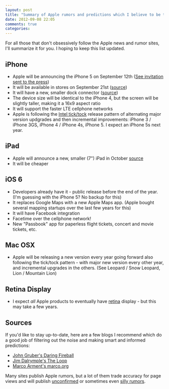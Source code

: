 ```yaml
---
layout: post
title: "Summary of Apple rumors and predictions which I believe to be true"
date: 2012-09-08 22:05
comments: true
categories: 
---
```

For all those that don't obsessively follow the Apple news and rumor sites, I'll summarize it for you. I hoping to keep this list updated.

iPhone
------

  * Apple will be announcing the iPhone 5 on September 12th ([See invitation sent to the press](/images/posts/iphone-5-invite.jpeg))
  * It will be available in stores on September 21st ([source](http://techcrunch.com/2012/08/21/iphone-5-launch-date/))
  * It will have a new, smaller dock connector ([source](http://www.reuters.com/article/2012/07/23/us-apple-connector-idUSBRE86M07320120723))
  * The device size will be identical to the iPhone 4, but the screen will be slightly taller, making it a 16x9 aspect ratio
  * It will support the faster LTE cellphone networks
  * Apple is following the [Intel tick/tock](http://en.wikipedia.org/wiki/Intel_Tick-Tock) release pattern of alternating major version updgrades and then incremental improvements: iPhone 3 / iPhone 3GS, iPhone 4 / iPhone 4s, iPhone 5. I expect an iPhone 5s next year.

iPad
----

  * Apple will announce a new, smaller (7") iPad in October [source](http://www.loopinsight.com/2012/08/23/iphone-5-and-ipad-mini-events/)
  * It will be cheaper
  
iOS 6
-----

  * Developers already have it - public release before the end of the year. (I'm guessing with the iPhone 5? No backup for this)
  * It replaces Google Maps with a new Apple Maps app. (Apple bought several mapping startups over the last few years for this)
  * It will have Facebook integration
  * Facetime over the cellphone network!
  * New "Passbook" app for paperless flight tickets, concert and movie tickets, etc.
  
Mac OSX
-------

  * Apple will be releasing a new version every year going forward also following the tick/tock pattern - with major new version every other year, and incremental upgrades in the others. (See Leopard / Snow Leopard, Lion / Mountain Lion)
  
Retina Display
--------------

  * I expect _all_ Apple products to eventually have [retina](http://en.wikipedia.org/wiki/Retina_display) display - but this may take a few years.
  
Sources
-------

If you'd like to stay up-to-date, here are a few blogs I recommend which do a good job of filtering out the noise and making smart and informed predictions:

* [John Gruber's Daring Fireball](http://daringfireball.net)
* [Jim Dalrymple's The Loop](http://www.loopinsight.com/)
* [Marco Arment's marco.org](http://www.marco.org/)

Many sites publish Apple rumors, but a lot of them trade accuracy for page views and will publish [unconfirmed](http://dealbook.nytimes.com/2010/10/19/flush-with-cash-will-apple-go-shopping/) or sometimes even [silly rumors](http://www.forbes.com/sites/erikkain/2012/04/15/what-apple-ceo-tim-cooks-visit-to-valve-means/).
